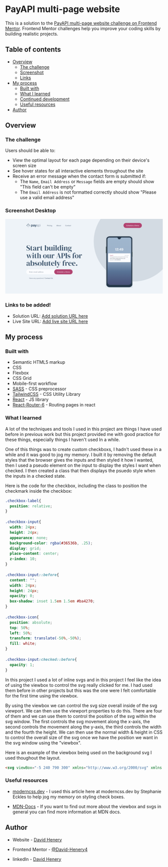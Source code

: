 # PayAPI multi-page website

This is a solution to the [PayAPI multi-page website challenge on Frontend Mentor](https://www.frontendmentor.io/challenges/payapi-multipage-website-FDLR1Y11e). Frontend Mentor challenges help you improve your coding skills by building realistic projects. 

## Table of contents

- [Overview](#overview)
  - [The challenge](#the-challenge)
  - [Screenshot](#screenshot)
  - [Links](#links)
- [My process](#my-process)
  - [Built with](#built-with)
  - [What I learned](#what-i-learned)
  - [Continued development](#continued-development)
  - [Useful resources](#useful-resources)
- [Author](#author)




## Overview

### The challenge

Users should be able to:

- View the optimal layout for each page depending on their device's screen size
- See hover states for all interactive elements throughout the site
- Receive an error message when the contact form is submitted if:
  - The `Name`, `Email Address` or `Message` fields are empty should show "This field can't be empty"
  - The `Email Address` is not formatted correctly should show "Please use a valid email address"

### Screenshot Desktop

![desktop-screenshot](./screenshot/desktop.png)


### Links to be added!

- Solution URL: [Add solution URL here](https://your-solution-url.com)
- Live Site URL: [Add live site URL here](https://your-live-site-url.com)

## My process

### Built with

- Semantic HTML5 markup
- CSS
- Flexbox
- CSS Grid
- Mobile-first workflow
- [SASS](https://sass-lang.com) - CSS preprocessor
- [TailwindCSS](https://tailwindcss.com) - CSS Utility Library
- [React](https://reactjs.org/) - JS library
- [React-Router-6](https://reactrouter.com/en/main) - Routing pages in react


### What I learned

A lot of the techniques and tools I used in this project are things I have used before in previous work but this project provided me with good practice for these things, especially things I haven't used In a while.

One of this things was to create custom checkboxs, I hadn't used these in a while and it was good to jog my memory. I built it by removing the default styles that the browser gives the inputs and then styled it how I wanted, then I used a pseudo element on the input to display the styles I want when checked. I then created a class that then displays the psuedo style when the inputs in a checked state.

Here is the code for the checkbox, including the class to position the checkmark inside the checkbox:
```css
.checkbox-label{
  position: relative;
}

.checkbox-input{
  width: 24px;
  height: 24px;
  appearance: none;
  background-color: rgba(#36536b, .25);
  display: grid;
  place-content: center;
  z-index: 10;
}

.checkbox-input::before{
  content: "";
  width: 24px;
  height: 24px;
  opacity: 0;
  box-shadow: inset 1.5em 1.5em #ba4270;
}

.checkbox-icon{
  position: absolute;
  top: 50%;
  left: 50%;
  transform: translate(-50%,-50%);
  fill: white;
}

.checkbox-input:checked::before{
  opacity: 1;
}
```

In this project I used a lot of inline svgs and in this project I feel like the idea of using the viewbox to control the svg really clicked for me. I had used them before in other projects but this was the one were I felt comfortable for the first time using the viewbox.

By using the viewbox we can control the svg size overall inside of the svg viewport. We can then use the viewport properties to do this. There are four of them and we can use them to control the position of the svg within the svg window. The first controls the svg movement along the x-axis, the second controls the movement along the y-axis, the third controls the width and the fourth the height. We can then use the normal width & height in CSS to control the overall size of the svg once we have the position we want in the svg window using the "viewbox".

Here is an example of the viewbox being used on the background svg I used thoughout the layout.

```html
<svg viewBox="-5 240 790 300" xmlns="http://www.w3.org/2000/svg" xmlns:xlink="http://www.w3.org/1999/xlink"><defs><circle id="one" cx="390" cy="390" r="390"/><circle id="two" cx="390" cy="390" r="390"/></defs><g fill="#36536B" fill-rule="evenodd" opacity=".15"><use xlink:href="#one"/><use xlink:href="#two"/></g></svg>
```

### Useful resources

- [moderncss.dev](https://moderncss.dev/pure-css-custom-checkbox-style) - I used this article here at moderncss.dev by Stephanie Eckles to help jog my memory on styling check boxes.

- [MDN-Docs](https://developer.mozilla.org/en-US/docs/Web/SVG/Attribute/viewBox) - If you want to find out more about the viewbox and svgs in general you can find more information at MDN docs.

## Author

- Website - [David Henery](https://www.djhwebdevelopment.com)

- Frontend Mentor - [@David-Henery4](https://www.frontendmentor.io/profile/David-Henery4)

- linkedIn - [David Henery](https://www.linkedin.com/in/david-henery-725458241)




